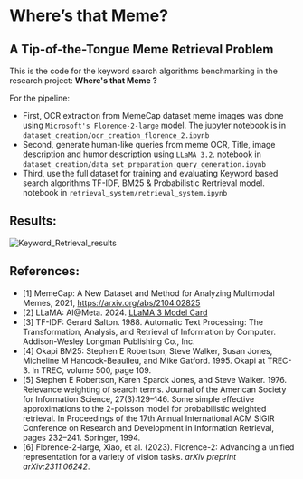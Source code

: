 # Where’s that Meme?

## A Tip-of-the-Tongue Meme Retrieval Problem

This is the code for the keyword search algorithms benchmarking in the research project: **Where's that Meme ?**

For the pipeline:

- First, OCR extraction from MemeCap dataset meme images was done using `Microsoft's Florence-2-large` model. The jupyter notebook is in `dataset_creation/ocr_creation_florence_2.ipynb`
- Second, generate human-like queries from meme OCR, Title, image description and humor description using `LLaMA 3.2`. notebook in `dataset_creation/data_set_preparation_query_generation.ipynb`
- Third, use the full dataset for training and evaluating Keyword based search algorithms TF-IDF, BM25 & Probabilistic Rertrieval model. notebook in `retrieval_system/retrieval_system.ipynb`

## Results:

![Keyword_Retrieval_results](https://github.com/user-attachments/assets/e61118ce-26e9-4237-a16f-3eeca02eb19d)
 

## References:
- [1] MemeCap: A New Dataset and Method for Analyzing Multimodal Memes, 2021, https://arxiv.org/abs/2104.02825
- [2] LLaMA: AI@Meta. 2024. [LLaMA 3 Model Card](https://github.com/meta-llama/llama3/blob/main/MODEL_CARD.md)
- [3] TF-IDF:  Gerard Salton. 1988. Automatic Text Processing: The Transformation, Analysis, and Retrieval of Information by Computer. Addison-Wesley Longman Publishing Co., Inc.
- [4] Okapi BM25: Stephen E Robertson, Steve Walker, Susan Jones, Micheline M Hancock-Beaulieu, and Mike Gatford. 1995. Okapi at TREC-3. In TREC, volume 500, page 109.
- [5] Stephen E Robertson, Karen Sparck Jones, and Steve Walker. 1976. Relevance weighting of search terms. Journal of the American Society for Information Science, 27(3):129–146. Some simple effective approximations to the 2-poisson model for probabilistic weighted retrieval. In Proceedings of the 17th Annual International ACM SIGIR Conference on Research and Development in Information Retrieval, pages 232–241. Springer, 1994.
- [6] Florence-2-large, Xiao, et al. (2023). Florence-2: Advancing a unified representation for a variety of vision tasks. *arXiv preprint arXiv:2311.06242*.
